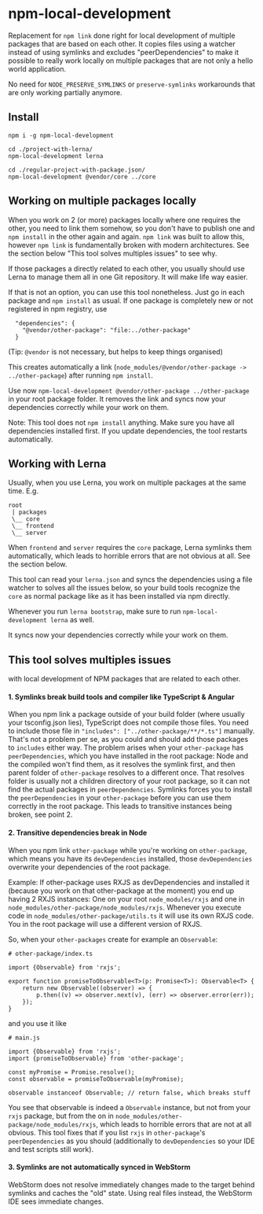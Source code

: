 # npm-local-development

Replacement for `npm link` done right for local development of multiple packages that are based on each other.
It copies files using a watcher instead of using symlinks and excludes "peerDependencies"
to make it possible to really work locally on multiple packages that are not only a hello world application.

No need for `NODE_PRESERVE_SYMLINKS` or `preserve-symlinks` workarounds that are only working partially anymore.

## Install


```
npm i -g npm-local-development

cd ./project-with-lerna/
npm-local-development lerna

cd ./regular-project-with-package.json/
npm-local-development @vendor/core ../core 
```



## Working on multiple packages locally

When you work on 2 (or more) packages locally where one requires the other,
you need to link them somehow, so you don't have to publish one and `npm install` in the other again and again.
`npm link` was built to allow this, however `npm link` is fundamentally broken with modern architectures.
See the section below "This tool solves multiples issues" to see why.

If those packages a directly related to each other, you usually should use Lerna to manage them
all in one Git repository. It will make life way easier.

If that is not an option, you can use this tool nonetheless. Just go in each package and
`npm install` as usual. If one package is completely new or not registered in npm registry, use

```
  "dependencies": {
    "@vendor/other-package": "file:../other-package"
  }
```

(Tip: `@vendor` is not necessary, but helps to keep things organised)

This creates automatically a link (`node_modules/@vendor/other-package -> ../other-package`)
after running `npm install`.

Use now `npm-local-development @vendor/other-package ../other-package` in your root package folder.
It removes the link and syncs now your dependencies correctly while your work on them.

Note: This tool does not `npm install` anything. Make sure you have all dependencies installed first.
If you update dependencies, the tool restarts automatically.

## Working with Lerna

Usually, when you use Lerna, you work on multiple packages at the same time. E.g.

```
root
 | packages
 \__ core
 \__ frontend
 \__ server
```


When `frontend` and `server` requires the `core` package, Lerna symlinks them automatically,
which leads to horrible errors that are not obvious at all. See the section below.

This tool can read your `lerna.json` and syncs the dependencies using a file watcher to solves
all the issues below, so your build tools recognize the `core` as normal package
like as it has been installed via npm directly.

Whenever you run `lerna bootstrap`, make sure to run `npm-local-development lerna` as well.

It syncs now your dependencies correctly while your work on them.

## This tool solves multiples issues

with local development of NPM packages that are related to each other.

#### 1. Symlinks break build tools and compiler like TypeScript & Angular

When you npm link a package outside of your build folder (where usually your
tsconfig.json lies), TypeScript does not compile those files. You
need to include those file in `"includes": ["../other-package/**/*.ts"]`
manually. That's not a problem per se, as you could and should add
those packages to `includes` either way.
The problem arises when your `other-package` has `peerDependencies`,
which you have installed in the root package: Node and the compiled won't find them, as it resolves
the symlink first, and then parent folder of `other-package` resolves to a different once.
That resolves folder is usually not a children directory of your root package, so it can not find the actual packages
in `peerDependencies`. Symlinks forces you to install the `peerDependencies` in your `other-package`
before you can use them correctly in the root package. This leads to transitive instances being broken, see point 2.

#### 2. Transitive dependencies break in Node

When you npm link `other-package` while you're working on `other-package`,
which means you have its `devDependencies` installed, those `devDependencies`
overwrite your dependencies of the root package.

Example: If other-package uses RXJS as devDependencies and installed it
(because you work on that other-package at the moment)
you end up having 2 RXJS instances: One on your root `node_modules/rxjs`
and one in `node_modules/other-package/node_modules/rxjs`. Whenever
you execute code in `node_modules/other-package/utils.ts` it will use
its own RXJS code. You in the root package will use a different version of RXJS.


So, when your `other-packages` create for example an `Observable`:

```
# other-package/index.ts

import {Observable} from 'rxjs';

export function promiseToObservable<T>(p: Promise<T>): Observable<T> {
    return new Observable((observer) => {
        p.then((v) => observer.next(v), (err) => observer.error(err));
    });
}
```

and you use it like

```
# main.js

import {Observable} from 'rxjs';
import {promiseToObservable} from 'other-package';

const myPromise = Promise.resolve();
const observable = promiseToObservable(myPromise);

observable instanceof Observable; // return false, which breaks stuff 

```

You see that observable is indeed a `Observable` instance, but not from your `rxjs`
package, but from the on in `node_modules/other-package/node_modules/rxjs`, which leads to horrible
errors that are not at all obvious. This tool fixes that if you list `rxjs` in `other-package`'s
`peerDependencies` as you should (additionally to `devDependencies` so your IDE and
test scripts still work).

#### 3. Symlinks are not automatically synced in WebStorm

WebStorm does not resolve immediately changes made to the target behind symlinks and caches
the "old" state. Using real files instead, the WebStorm IDE sees immediate changes.

